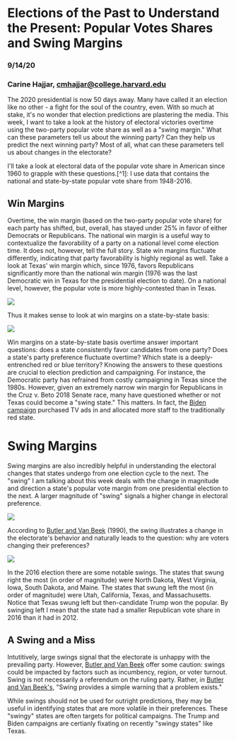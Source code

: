 # Elections of the Past to Understand the Present: Popular Votes Shares and Swing Margins
### 9/14/20
### Carine Hajjar, cmhajjar@college.harvard.edu

The 2020 presidential is now 50 days away. Many have called it an election like no other - a fight for the soul of the country, even. With so much at stake, it's no wonder that election predictions are plastering the media. 
This week, I want to take a look at the history of electoral victories overtime using the two-party popular vote share as well as a "swing margin." What can these parameters tell us about the winning party? Can they help us predict the next winning party? Most of all, what can these parameters tell us about changes in the electorate?

I'll take a look at electoral data of the popular vote share in American since 1960 to grapple with these questions.[^1]: I use data that contains the national and state-by-state popular vote share from 1948-2016. 


## Win Margins
Overtime, the win margin (based on the two-party popular vote share) for each party has shifted, but, overall, has stayed under 25% in favor of either Democrats or Republicans. The national win margin is a useful way to contextualize the favorability of a party on a national level come election time. It does not, however, tell the full story. State win margins fluctuate differently, indicating that party favorability is highly regional as well. Take a look at Texas' win margin which, since 1976, favors Republicans significantly more than the national win margin (1976 was the last Democratic win in Texas for the presidential election to date). On a national level, however, the popular vote is more highly-contested than in Texas. 

![](../figures/pop_vote_texas.png)

Thus it makes sense to look at win margins on a state-by-state basis: 

![](../figures/pop_vote_margin_1996_2016.png)

Win margins on a state-by-state basis overtime answer important questions: does a state consistently favor candidates from one party? Does a state's party preference fluctuate overtime? Which state is a deeply-entrenched red or blue territory? Knowing the answers to these questions are crucial to election prediction and campaigning. For instance, the Democratic party has refrained from costly campaigning in Texas since the 1980s. However, given an extremely narrow win margin for Republicans in the Cruz v. Beto 2018 Senate race, many have questioned whether or not Texas could become a "swing state." This matters.  In fact, the [Biden campaign](https://www.cbsnews.com/news/biden-campaign-texas-staff-resources/) purchased TV ads in and allocated more staff to the traditionally red state. 

# Swing Margins
Swing margins are also incredibly helpful in understanding the electoral changes that states undergo from one election cycle to the next. The "swing" I am talking about this week deals with the change in magnitude and direction a state's popular vote margin from one presidential election to the next. A larger magnitude of "swing" signals a higher change in electoral preference. 

![](../figures/swing_margin_1996-2016.png)

According to [Butler and Van Beek](https://www.jstor.org/stable/420065) (1990), the swing illustrates a change in the electorate's behavior and naturally leads to the question: why are voters changing their preferences? 


![](../figures/swing_margin_2012_2016.png)

In the 2016 election there are some notable swings. The states that swung right the most (in order of magnitude) were North Dakota, West Virginia, Iowa, South Dakota, and Maine. The states that swung left the most (in order of magnitude) were Utah, California, Texas, and Massachusetts. Notice that Texas swung left but then-candidate Trump won the popular. By swinging left I mean that the state had a smaller Republican vote share in 2016 than it had in 2012. 

## A Swing and a Miss

Intutitively, large swings signal that the electorate is unhappy with the prevailing party. However, [Butler and Van Beek](https://www.jstor.org/stable/420065) offer some caution: swings could be impacted by factors such as incumbency, region, or voter turnout. Swing is not necessarily a referendum on the ruling party. Rather, in [Butler and Van Beek's](https://www.jstor.org/stable/420065), "Swing provides a simple warning that a problem exists."

While swings should not be used for outright predictions, they may be useful in identifying states that are more volatile in their preferences. These "swingy" states are often targets for political campaigns. The Trump and Biden campaigns are certianly fixating on recently "swingy states" like Texas. 
















